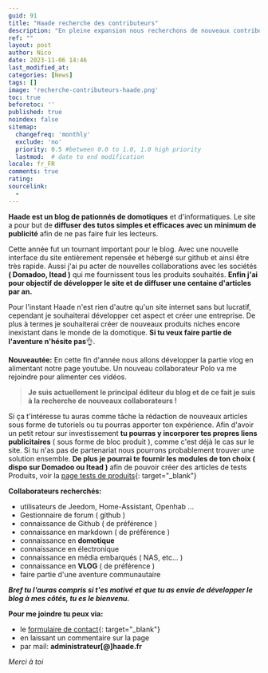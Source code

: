 ```yaml
---
guid: 91
title: "Haade recherche des contributeurs"
description: "En pleine expansion nous recherchons de nouveaux contributeurs"
ref: ""
layout: post
author: Nico
date: 2023-11-06 14:46
last_modified_at: 
categories: [News]
tags: []
image: 'recherche-contributeurs-haade.png'
toc: true
beforetoc: ''
published: true
noindex: false
sitemap:
  changefreq: 'monthly'
  exclude: 'no'
  priority: 0.5 #between 0.0 to 1.0, 1.0 high priority
  lastmod:  # date to end modification
locale: fr_FR
comments: true
rating:  
sourcelink:
  - 
---
```


**Haade est un blog de pationnés de domotiques** et d'informatiques. Le site a pour but de **diffuser des tutos simples et efficaces avec un minimum de publicité** afin de ne pas faire fuir les lecteurs. 

Cette année fut un tournant important pour le blog. Avec une nouvelle interface du site entièrement repensée et hébergé sur github et ainsi être très rapide. Aussi j'ai pu acter de nouvelles collaborations avec les sociétés **( Domadoo, Itead )** qui me fournissent tous les produits souhaités. **Enfin j'ai pour objectif de développer le site et de diffuser une centaine d'articles par an.**

Pour l'instant Haade n'est rien d'autre qu'un site internet sans but lucratif, cependant je souhaiterai développer cet aspect et créer une entreprise. De plus à termes je souhaiterai créer de nouveaux produits niches encore inexistant dans le monde de la domotique. **Si tu veux faire partie de l'aventure n'hésite pas**👌.

**Nouveautée:** En cette fin d'année nous allons développer la partie vlog en alimentant notre page youtube. Un nouveau collaborateur Polo va me rejoindre pour alimenter ces vidéos.

> **Je suis actuellement le principal éditeur du blog et de ce fait je suis à la recherche de nouveaux collaborateurs !**

Si ça t'intéresse tu auras comme tâche la rédaction de nouveaux articles sous forme de tutoriels ou tu pourras apporter ton expérience. Afin d'avoir un petit retour sur investissement **tu pourras y incorporer tes propres liens publicitaires** ( sous forme de bloc produit ), comme c'est déjà le cas sur le site. Si tu n'as pas de partenariat nous pourrons probablement trouver une solution ensemble. **De plus je pourrai te fournir les modules de ton choix ( dispo sur Domadoo ou Itead )** afin de pouvoir créer des articles de tests Produits, voir la [page tests de produits](../categorie/tests){: target="_blank"}

**Collaborateurs recherchés:**
- utilisateurs de Jeedom, Home-Assistant, Openhab ...
- Gestionnaire de forum ( github )
- connaissance de Github ( de préférence )
- connaissance en markdown ( de préférence )
- connaissance en **domotique**
- connaissance en électronique
- connaissance en média embarqués ( NAS, etc... )
- connaissance en **VLOG** ( de préférence )
- faire partie d'une aventure communautaire

***Bref tu l'auras compris si t'es motivé et que tu as envie de développer le blog à mes côtés, tu es le bienvenu.***

**Pour me joindre tu peux via:**
- le [formulaire de contact](../contact/){: target="_blank"}
- en laissant un commentaire sur la page
- par mail: **administrateur[@]haade.fr**

*Merci à toi*